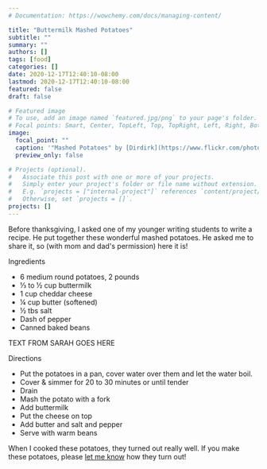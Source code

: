 ```yaml
---
# Documentation: https://wowchemy.com/docs/managing-content/

title: "Buttermilk Mashed Potatoes"
subtitle: ""
summary: ""
authors: []
tags: [food]
categories: []
date: 2020-12-17T12:40:10-08:00
lastmod: 2020-12-17T12:40:10-08:00
featured: false
draft: false

# Featured image
# To use, add an image named `featured.jpg/png` to your page's folder.
# Focal points: Smart, Center, TopLeft, Top, TopRight, Left, Right, BottomLeft, Bottom, BottomRight.
image:
  focal_point: ""
  caption: '"Mashed Potatoes" by [Dirdirk](https://www.flickr.com/photos/49889671@N03/6379032035) is licensed under [CC BY 2.0](https://creativecommons.org/licenses/by/2.0/?ref=ccsearch&atype=rich). Cropped from original.'
  preview_only: false

# Projects (optional).
#   Associate this post with one or more of your projects.
#   Simply enter your project's folder or file name without extension.
#   E.g. `projects = ["internal-project"]` references `content/project/deep-learning/index.md`.
#   Otherwise, set `projects = []`.
projects: []
---
```

Before thanksgiving, I asked one of my younger writing students to write a recipe. He put together these wonderful mashed potatoes. He asked me to share it, so (with mom and dad's permission) here it is!

Ingredients

* 6 medium round potatoes, 2 pounds
* ⅓ to ½ cup buttermilk
* 1 cup cheddar cheese
* ¼ cup butter (softened)
* ½ tbs salt
* Dash of pepper
* Canned baked beans

TEXT FROM SARAH GOES HERE

Directions

* Put the potatoes in a pan, cover water over them and let the water boil.
* Cover & simmer for 20 to 30 minutes or until tender
* Drain
* Mash the potato with a fork
* Add buttermilk
* Put the cheese on top  
* Add butter and salt and pepper
* Serve with warm beans

When I cooked these potatoes, they turned out really well. If you make these potatoes, please [let me know](about/#contact) how they turn out!  
